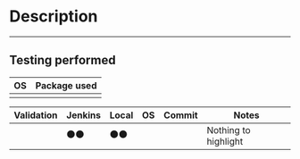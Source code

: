 # Description

<!-- Add a brief description of the context and the approach applied in the pull request -->

---

## Testing performed

<!-- At most there can only be this table. It must be updated if a new test has been performed. It is important to update the commit that has been tested! -->
<!-- Notes: 
    - If you use a package, add the version with the package used and loaded.
    - If you add documentation, do not add this section.
-->

|OS|Package used|
|--|--|
|||

| Validation | Jenkins | Local  | OS  | Commit | Notes                |
|--------------------|-----------|---------|--------|-----|--------|
|           | ⚫⚫ | ⚫⚫ |         |         | Nothing to highlight |